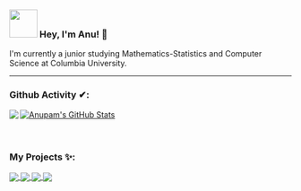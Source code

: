 ### <img src="https://i.pinimg.com/originals/00/4b/17/004b173f6e3d6843df10114e087f30a8.gif" width="50" height="50" /> Hey, I'm Anu! 👋

I'm currently a junior studying Mathematics-Statistics and Computer Science at Columbia University.

<!-- - 🌱 I’m currently learning ...
- 💬 Ask me about ...
- 📫 How to reach me: ...
- 🔭 I am currently on developing ...
- 😄 Pronouns: He/him
- ⚡ Fun fact: ... -->


---
<!--
<details>
<summary>
Languages and Tools🛠:
</summary>
  <br/>
<code><img height="20" src="https://raw.githubusercontent.com/github/explore/80688e429a7d4ef2fca1e82350fe8e3517d3494d/topics/html/html.png"></code>
<code><img height="20" src="https://raw.githubusercontent.com/github/explore/80688e429a7d4ef2fca1e82350fe8e3517d3494d/topics/css/css.png"></code>
<code><img height="20" src="https://raw.githubusercontent.com/github/explore/80688e429a7d4ef2fca1e82350fe8e3517d3494d/topics/javascript/javascript.png"></code>
<code><img height="20" src="https://raw.githubusercontent.com/github/explore/80688e429a7d4ef2fca1e82350fe8e3517d3494d/topics/react/react.png"></code> 
<code><img height="20" src="https://raw.githubusercontent.com/github/explore/80688e429a7d4ef2fca1e82350fe8e3517d3494d/topics/nodejs/nodejs.png"></code>
<code><img height="20" src="https://raw.githubusercontent.com/github/explore/80688e429a7d4ef2fca1e82350fe8e3517d3494d/topics/git/git.png"></code>
<code><img height="20" src="https://upload.wikimedia.org/wikipedia/commons/thumb/a/ae/Github-desktop-logo-symbol.svg/1024px-Github-desktop-logo-symbol.svg.png"></code>
<code><img height="20" src="https://raw.githubusercontent.com/github/explore/80688e429a7d4ef2fca1e82350fe8e3517d3494d/topics/mysql/mysql.png"></code>
<code><img height="20" src="https://cdn.iconscout.com/icon/free/png-512/c-programming-569564.png"></code>
<code><img height="20" src="https://e7.pngegg.com/pngimages/46/626/png-clipart-c-logo-the-c-programming-language-computer-icons-computer-programming-source-code-programming-miscellaneous-template.png"></code>
<code><img height="20" src="https://github.com/devicons/devicon/blob/master/icons/python/python-original.svg"></code>
<code><img height="20" src="https://github.com/devicons/devicon/blob/master/icons/csharp/csharp-original.svg"></code>
<code><img height="20" src="https://banner2.cleanpng.com/20181122/krs/kisspng-java-programming-language-selenium-computer-softwa-july-2-16-halab-4-dev-5bf78387a7bb41.028192901542947719687.jpg"></code>
<code><img height="20" src="https://raw.githubusercontent.com/github/explore/80688e429a7d4ef2fca1e82350fe8e3517d3494d/topics/latex/latex.png"></code>
<code><img height="20" src="https://upload.wikimedia.org/wikipedia/commons/thumb/9/9a/Visual_Studio_Code_1.35_icon.svg/1024px-Visual_Studio_Code_1.35_icon.svg.png"></code>
</details>

---
-->
### Github Activity ✔:

<a href="https://github.com/Ae-bii">
  <img align="left" src="https://github-readme-stats.vercel.app/api/top-langs/?username=Ae-bii&theme=tokyonight" />
  </a>

<a href="https://github.com/Ae-bii">
 <img align="center" src="https://github-readme-stats.vercel.app/api?username=Ae-bii&show_icons=true&theme=tokyonight&line_height=27" alt="Anupam's GitHub Stats"/>
</a>

<br/>
<br/>
<br/>

### My Projects ✨:

<a href="https://github.com/Ae-bii/mnk-game-ai">
  <img align="center" src="https://github-readme-stats.vercel.app/api/pin/?username=Ae-bii&repo=mnk-game-ai&theme=tokyonight" />
</a>

<a href="https://github.com/Ae-bii/uchicago-trading-2023">
  <img align="center" src="https://github-readme-stats.vercel.app/api/pin/?username=Ae-bii&repo=uchicago-trading-2023&theme=tokyonight" />
</a>

<a href="https://github.com/Ae-bii/imc-2023">
  <img align="center" src="https://github-readme-stats.vercel.app/api/pin/?username=Ae-bii&repo=imc-2023&theme=tokyonight" />
</a>

<a href="https://github.com/Ae-bii/cdss-hack-2023">
  <img align="center" src="https://github-readme-stats.vercel.app/api/pin/?username=Ae-bii&repo=cdss-hack-2023&theme=tokyonight" />
</a>



<!-- Add interactive game in the future -->
